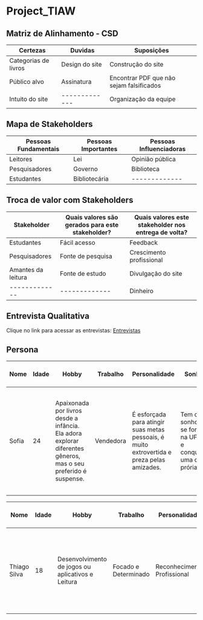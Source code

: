 # Project_TIAW

## Matriz de Alinhamento - CSD
|  Certezas  | Duvidas | Suposições |
| ------------- | ------------- | ------------- |
| Categorias de livros   |   Design do site | Construção do site  |
| Público alvo  |  Assinatura  | Encontrar PDF que não sejam falsificados |
| Intuito do site  | ------------- | Organização  da equipe  |


## Mapa de Stakeholders
|  Pessoas Fundamentais  | Pessoas Importantes | Pessoas Influenciadoras |
| ------------- | ------------- | ------------- |
| Leitores |	Lei	| Opinião pública |
| Pesquisadores |	Governo	| Biblioteca |
| Estudantes |	Bibliotecária 	| ------------- |

## Troca de valor com Stakeholders
|  Stakeholder  | Quais valores são gerados para este stakeholder? | Quais valores este stakeholder nos entrega de volta? |
| ------------- | ------------- | ------------- |
| Estudantes |	Fácil acesso | Feedback |
| Pesquisadores |	Fonte de pesquisa |	Crescimento profissional |
| Amantes da leitura |	Fonte de estudo	| Divulgação  do site |
| ------------- | ------------- | Dinheiro |

## Entrevista Qualitativa
Clique no link para acessar as entrevistas: [Entrevistas](https://github.com/G-a-b-s/TechBook/blob/57123b39a552d4438ff2495b16cd7aeed41018e3/Entrevistas.md)

## Persona
|  Nome  | Idade | Hobby | Trabalho | Personalidade | Sonhos | Objetos e Lugares | Objetivos Chave | Como devemos tratá-la | Nunca Devemos |
| ------------- | ------------- | ------------- | ----------- | ------------ | ------------ | ------------- | -------------- | -------------- | ------------- |
| Sofia | 24 | Apaixonada por livros desde a infância. Ela adora explorar diferentes gêneros, mas o seu preferido é suspense. | Vendedora | É esforçada para atingir suas metas pessoais, é muito extrovertida e preza pelas amizades. | Tem o sonho de se formar na UFMG e conquistar uma casa prória. | Utiliza livros físicos para estudar, e utiliza muito as redes sóciais para se comunicar. | Ampla variedade de livros digitais tanto para lazer quanto pra estudos, redução de gastos e facilidade de transporte. | Devemos tratá-la fornecendo variedade de conteúdo​, ouvindo feedbacks para melhorias contínuas | Não ouvir seu feedback, complicar a interface, não manter a biblioteca atualizada. |

|  Nome  | Idade | Hobby | Trabalho | Personalidade | Sonhos | Objetos e Lugares | Objetivos Chave | Como devemos tratá-la | Nunca Devemos |
| ------------- | ------------- | ------------- | ----------- | ------------ | ------------ | ------------- | -------------- | -------------- | ------------- |
| Thiago Silva | 18 | Desenvolvimento de jogos ou aplicativos e Leitura | Focado e Determinado | Reconhecimento Profissional | Explorar Novos Mundos Através da Leitura e desfrutar de Momentos de Relaxamento | Livros técnicos e de ficção. Parques ou bibliotecas.  | Cultivar um Equilíbrio entre Trabalho e Vida Pessoal, Explorar Diversos Gêneros Literários e Aprimorar Habilidades em Desenvolvimento de Software. | Devemos tratá-la fornecendo variedade de conteúdo​, ouvindo feedbacks para melhorias contínuas | Não ouvir seu feedback, complicar a interface, não manter a biblioteca atualizada e Desconsiderar seus interesses pessoais. | 

